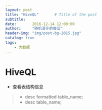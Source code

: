 ```yaml
---
layout: post
title: "HiveQL"       # Title of the post
subtitle:
date:       2016-12-14 12:00:00
author:     "随机漫步的傻瓜"
header-img: "img/post-bg-2015.jpg"
catalog: true
tags:
    - 大数据
---
```

# HiveQL
- 查看表结构信息

> - desc formatted table_name;
> - desc table_name;
